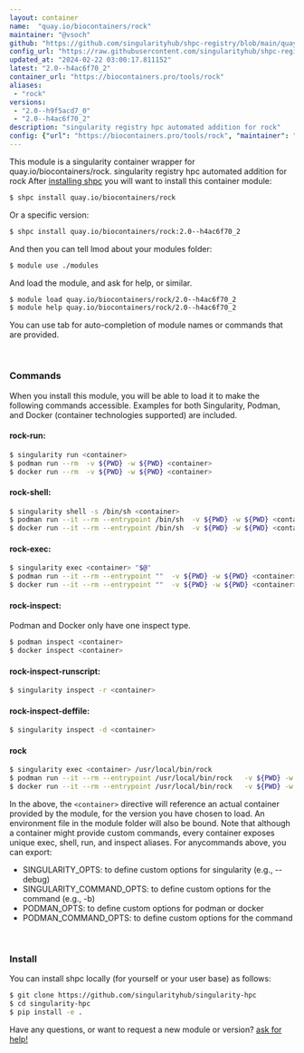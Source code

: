 ```yaml
---
layout: container
name:  "quay.io/biocontainers/rock"
maintainer: "@vsoch"
github: "https://github.com/singularityhub/shpc-registry/blob/main/quay.io/biocontainers/rock/container.yaml"
config_url: "https://raw.githubusercontent.com/singularityhub/shpc-registry/main/quay.io/biocontainers/rock/container.yaml"
updated_at: "2024-02-22 03:00:17.811152"
latest: "2.0--h4ac6f70_2"
container_url: "https://biocontainers.pro/tools/rock"
aliases:
 - "rock"
versions:
 - "2.0--h9f5acd7_0"
 - "2.0--h4ac6f70_2"
description: "singularity registry hpc automated addition for rock"
config: {"url": "https://biocontainers.pro/tools/rock", "maintainer": "@vsoch", "description": "singularity registry hpc automated addition for rock", "latest": {"2.0--h4ac6f70_2": "sha256:0fce6a4d905e1ff56ba87b40dc58ac7463bded4ee9a571c1e1423c232882165b"}, "tags": {"2.0--h9f5acd7_0": "sha256:7c1eccd07a6499a89d315006ab918590bcbe0ba8ee5914a59ffb038a0a03c2c1", "2.0--h4ac6f70_2": "sha256:0fce6a4d905e1ff56ba87b40dc58ac7463bded4ee9a571c1e1423c232882165b"}, "docker": "quay.io/biocontainers/rock", "aliases": {"rock": "/usr/local/bin/rock"}}
---
```


This module is a singularity container wrapper for quay.io/biocontainers/rock.
singularity registry hpc automated addition for rock
After [installing shpc](#install) you will want to install this container module:


```bash
$ shpc install quay.io/biocontainers/rock
```

Or a specific version:

```bash
$ shpc install quay.io/biocontainers/rock:2.0--h4ac6f70_2
```

And then you can tell lmod about your modules folder:

```bash
$ module use ./modules
```

And load the module, and ask for help, or similar.

```bash
$ module load quay.io/biocontainers/rock/2.0--h4ac6f70_2
$ module help quay.io/biocontainers/rock/2.0--h4ac6f70_2
```

You can use tab for auto-completion of module names or commands that are provided.

<br>

### Commands

When you install this module, you will be able to load it to make the following commands accessible.
Examples for both Singularity, Podman, and Docker (container technologies supported) are included.

#### rock-run:

```bash
$ singularity run <container>
$ podman run --rm  -v ${PWD} -w ${PWD} <container>
$ docker run --rm  -v ${PWD} -w ${PWD} <container>
```

#### rock-shell:

```bash
$ singularity shell -s /bin/sh <container>
$ podman run --it --rm --entrypoint /bin/sh  -v ${PWD} -w ${PWD} <container>
$ docker run --it --rm --entrypoint /bin/sh  -v ${PWD} -w ${PWD} <container>
```

#### rock-exec:

```bash
$ singularity exec <container> "$@"
$ podman run --it --rm --entrypoint ""  -v ${PWD} -w ${PWD} <container> "$@"
$ docker run --it --rm --entrypoint ""  -v ${PWD} -w ${PWD} <container> "$@"
```

#### rock-inspect:

Podman and Docker only have one inspect type.

```bash
$ podman inspect <container>
$ docker inspect <container>
```

#### rock-inspect-runscript:

```bash
$ singularity inspect -r <container>
```

#### rock-inspect-deffile:

```bash
$ singularity inspect -d <container>
```


#### rock

```bash
$ singularity exec <container> /usr/local/bin/rock
$ podman run --it --rm --entrypoint /usr/local/bin/rock   -v ${PWD} -w ${PWD} <container> -c " $@"
$ docker run --it --rm --entrypoint /usr/local/bin/rock   -v ${PWD} -w ${PWD} <container> -c " $@"
```



In the above, the `<container>` directive will reference an actual container provided
by the module, for the version you have chosen to load. An environment file in the
module folder will also be bound. Note that although a container
might provide custom commands, every container exposes unique exec, shell, run, and
inspect aliases. For anycommands above, you can export:

 - SINGULARITY_OPTS: to define custom options for singularity (e.g., --debug)
 - SINGULARITY_COMMAND_OPTS: to define custom options for the command (e.g., -b)
 - PODMAN_OPTS: to define custom options for podman or docker
 - PODMAN_COMMAND_OPTS: to define custom options for the command

<br>

### Install

You can install shpc locally (for yourself or your user base) as follows:

```bash
$ git clone https://github.com/singularityhub/singularity-hpc
$ cd singularity-hpc
$ pip install -e .
```

Have any questions, or want to request a new module or version? [ask for help!](https://github.com/singularityhub/singularity-hpc/issues)